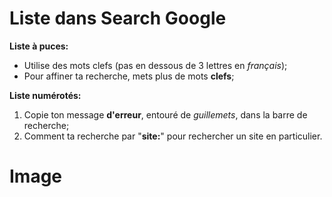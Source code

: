 # __Liste dans Search Google__

__Liste à puces:__

* Utilise des mots clefs (pas en dessous de 3 lettres en _français_);
* Pour affiner ta recherche, mets plus de mots __clefs__;

__Liste numérotés:__

1. Copie ton message __d'erreur__, entouré de _guillemets_, dans la barre de recherche;
2. Comment ta recherche par "__site:__" pour rechercher un site en particulier.


# __Image__
